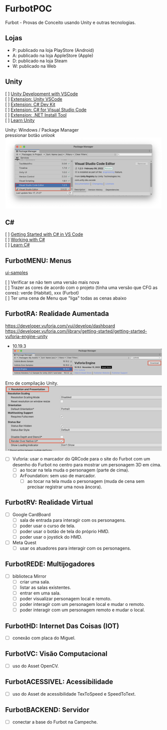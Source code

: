 # FurbotPOC

Furbot - Provas de Conceito usando Unity e outras tecnologias.

## Lojas  

- P: publicado na loja PlayStore (Android)  
- A: publicado na loja AppleStore (Apple)  
- D: publicado na loja Steam  
- W: publicado na Web  

## Unity

[ ] [Unity Development with VSCode](https://code.visualstudio.com/docs/other/unity)  
[ ] [Extension: Unity VSCode](https://marketplace.visualstudio.com/items?itemName=visualstudiotoolsforunity.vstuc)  
[ ] [Extension: C# Dev Kit](https://marketplace.visualstudio.com/items?itemName=ms-dotnettools.csdevkit)  
[ ] [Extension: C# for Visual Studio Code](https://marketplace.visualstudio.com/items?itemName=ms-dotnettools.csharp)  
[ ] [Extension: .NET Install Tool](https://marketplace.visualstudio.com/items?itemName=ms-dotnettools.vscode-dotnet-runtime)  
[ ] [Learn Unity](https://unity.com/learn)  

Unity: Windows / Package Manager  
  pressionar botão *unlook*  
![Unity_VSCodeEditor](_outros/Unity_VSCodeEditor.png)

## C#

[ ] [Getting Started with C# in VS Code](https://code.visualstudio.com/docs/csharp/get-started)  
[ ] [Working with C#](https://code.visualstudio.com/docs/languages/csharp)  
[ ] [Learn C#](https://learn.microsoft.com/pt-pt/collections/yz26f8y64n7k07)  

## FurbotMENU: Menus

[ui-samples](https://assetstore.unity.com/packages/essentials/ui-samples-25468)  

[ ] Verificar se não tem uma versão mais nova  
[ ] Trazer as cores de acordo com o projeto (tinha uma versão que CFG as cores): verde (Habitat), xxx (Furbot)  
[ ] Ter uma cena de Menu que "liga" todas as cenas abaixo  

## FurbotRA: Realidade Aumentada  

<https://developer.vuforia.com/vui/develop/dashboard>  
<https://developer.vuforia.com/library/getting-started/getting-started-vuforia-engine-unity>  

- 10.19.3  
![Vuforia_Unity_Package](_outros/Vuforia_Unity_Package.png)  

Erro de compilação Unity.  
![Vuforia_Unity_NativeUI](_outros/Vuforia_Unity_NativeUI.png)  

- [ ] Vuforia: usar o marcador do QRCode para o site do Furbot com um desenho do Furbot no centro para mostrar um personagem 3D em cima.  
  - [ ] ao tocar na tela muda o personagem (parte de cima).  
  - [ ] ArFoundation: sem uso de marcador.  
    - [ ] ao tocar na tela muda o personagem (muda de cena sem precisar registrar uma nova âncora).  

## FurbotRV: Realidade Virtual  

- [ ] Google CardBoard  
  - [ ] sala de entrada para interagir com os personagens.  
  - [ ] poder usar o curso de tela.  
  - [ ] poder usar o botão de tela do próprio HMD.  
  - [ ] poder usar o joystick do HMD.  
- [ ] Meta Quest
  - [ ] usar os atuadores para interagir com os personagens.  
  
## FurbotREDE: Multijogadores  

- [ ] biblioteca Mirror
  - [ ] criar uma sala.  
  - [ ] listar as salas existentes.  
  - [ ] entrar em uma sala.  
  - [ ] poder visualizar personagem local e remoto.  
  - [ ] poder interagir com um personagem local e mudar o remoto.  
  - [ ] poder interagir com um personagem remoto e mudar o local.  

## FurbotHD: Internet Das Coisas (IOT)  

- [ ] conexão com placa do Miguel.  

## FurbotVC: Visão Computacional

- [ ] uso do Asset OpenCV.

## FurbotACESSIVEL: Acessibilidade

- [ ] uso do Asset de acessibilidade TexToSpeed e SpeedToText.

## FurbotBACKEND: Servidor

- [ ] conectar a base do Furbot na Campeche.
